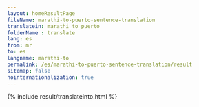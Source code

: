 ```yaml
---
layout: homeResultPage
fileName: marathi-to-puerto-sentence-translation
translatein: marathi_to_puerto
folderName : translate
lang: es
from: mr
to: es
langname: marathi-to
permalink: /es/marathi-to-puerto-sentence-translation/result
sitemap: false
nointernationalization: true
---
```

{% include result/translateinto.html %}

<script src="/js/result/translation.js" data-foldername="{{page.folderName}}" data-lang="{{page.lang}}"></script>

